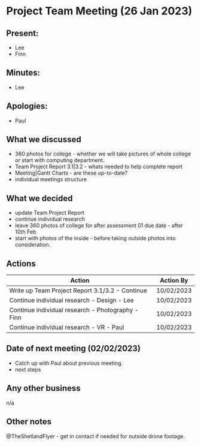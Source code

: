 # Project Team Meeting (26 Jan 2023)

## Present:
- Lee
- Finn

## Minutes:
- Lee

## Apologies:
- Paul

## What we discussed
- 360 photos for college - whether we will take pictures of whole college or start with computing department.
- Team Project Report 3.1|3.2 - whats needed to help complete report
- Meeting|Gantt Charts - are these up-to-date?
- individual meetings structure

## What we decided
- update Team Project Report 
- continue individual research 
- leave 360 photos of college for after assessment 01 due date - after 10th Feb
- start with photos of the inside - before taking outside photos into consideration.

## Actions
| Action | Action By |
| --- | ----------- |
| Write up Team Project Report 3.1/3.2 - Continue | 10/02/2023 |
| Continue individual research - Design - Lee | 10/02/2023 |
| Continue individual research - Photography - Finn | 10/02/2023 |
| Continue individual research - VR - Paul | 10/02/2023 |

## Date of next meeting (02/02/2023)
- Catch up with Paul about previous meeting. 
- next steps

## Any other business
n/a

## Other notes
@TheShetlandFlyer - get in contact if needed for outside drone footage.
